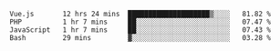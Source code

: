 <!--START_SECTION:waka-->

```text
Vue.js       12 hrs 24 mins  ████████████████████▒░░░░   81.82 %
PHP          1 hr 7 mins     ██░░░░░░░░░░░░░░░░░░░░░░░   07.47 %
JavaScript   1 hr 7 mins     ██░░░░░░░░░░░░░░░░░░░░░░░   07.43 %
Bash         29 mins         ▓░░░░░░░░░░░░░░░░░░░░░░░░   03.28 %
```

<!--END_SECTION:waka-->
